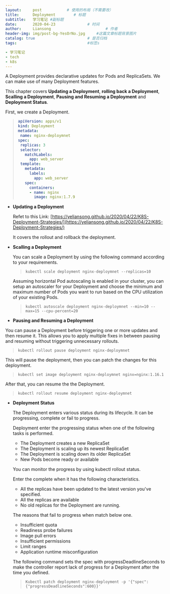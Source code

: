 ```yaml
---
layout:     post   		   # 使用的布局（不需要改）
title:      Deployment        # 标题
subtitle:   学习笔记 #副标题
date:       2020-04-23 				# 时间
author:     Liansong 						# 作者
header-img: img/post-bg-YesOrNo.jpg 	#这篇文章标题背景图片
catalog: true 						# 是否归档
tags:								#标签s

- 学习笔记
- tech
- k8s
---
```


A Deployment provides declarative updates for Pods and ReplicaSets. We can make use of many Deployment features.

This chapter covers **Updating a Deployment**, **rolling back a Deployment**, **Scalling a Deployment**, **Pausing and Resuming a Deployment** and **Deployment Status**.

First, we create a Deployment.

>```yaml
>apiVersion: apps/v1
>kind: Deployment
>metadata:
>  name: nginx-deploymnet
>spec:
>  replicas: 3
>  selector:
>    matchLabels:
>      app: web_server
>  template:
>    metadata:
>      labels:
>        app: web_server
>    spec: 
>      containers: 
>      - name: nginx 
>        image: nginx:1.7.9
>```

- **Updating a Deployment**

  Refet to this Link: [https://yeliansong.github.io/2020/04/22/K8S-Deployment-Strategies/](https://yeliansong.github.io/2020/04/22/K8S-Deployment-Strategies/)

  It covers the rollout and rollback the deployment.

- **Scalling a Deployment**

  You can scale a Deployment by using the following command according to your requirements.

  >```shell
  >kubectl scale deployment nginx-deploymnet --replicas=10
  >```

  Assuming horizontal Pod autoscaling is enabled in your cluster, you can setup an autoscaler for your Deployment and choose the minimum and maximum number of Pods you want to run based on the CPU utilization of your existing Pods.

  >```shell
  >kubectl autoscale deployment nginx-deploymnet --min=10 --max=15 --cpu-percent=20
  >```

-   **Pausing and Resuming a Deployment**

  You can pause a Deployment before triggering one or more updates and then resume it. This allows you to apply multiple fixes in between pausing and resuming without triggering unnecessary rollouts.

  >```shell
  >kubectl rollout pause deployment nginx-deploymnet
  >```

  This will pause the deployment, then you can patch the changes for this deployment.

  >```
  >kubectl set image deployment nginx-deploymnet nginx=nginx:1.16.1
  >```

  After that, you can resume the the Deployment.

  >```shell
  >kubectl rollout resume deployment nginx-deploymnet
  >```

- **Deployment Status**

  The Deployment enters various status during its lifecycle. It can be progressing, complete or fail to progress.

  Deployment enter the progressing status when one of the following tasks is performed.

  - The Deployment creates a new ReplicaSet
  - The Deployment is scaling up its newest ReplicaSet
  - The Deployment is scaling down its older ReplicaSet
  - New Pods become ready or available

  You can monitor the progress by using kubectl rollout status.

  Enter the complete when it has the following characteristics.

  -  All the replicas have been updated to the latest version you've specified.
  -  All the replicas are available
  -  No old replicas for the Deployment are running.

  The reasons that fail to progress when match below one.

  - Insufficient quota
  - Readiness probe failures
  - Image pull errors
  - Insufficient permissions
  - Limit ranges
  - Application runtime misconfiguration

  The following command sets the spec with progressDeadlineSeconds to make the controller report lack of progress for a Deployment after the time you defined.

  >```shell
  >Kubectl patch deployment nginx-deployment -p '{"spec":{"progressDeadlineSeconds":600}}'
  >```

  
